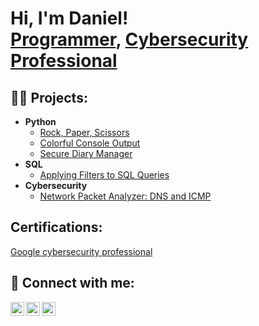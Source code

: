 <h1>Hi, I'm Daniel! <br/><a href="https://github.com/CyberDan">Programmer</a>, <a href="https://www.linkedin.com/in/daniel-omotayo-ojo-66b8102a6">Cybersecurity Professional</a>

<h2>👨‍💻 Projects:</h2>

- <b>Python</b>
  - [Rock, Paper, Scissors](https://github.com/Deeoojo/RPS)
  - [Colorful Console Output](https://github.com/Deeoojo/Colorful-Console-Output)
  - [Secure Diary Manager](https://github.com/Deeoojo/Secure-Diary-Manager)
- <b>SQL</b>
  - [Applying Filters to SQL Queries](https://github.com/Deeoojo/sql)
- <b>Cybersecurity</b>
  - [Network Packet Analyzer: DNS and ICMP](https://github.com/joshmadakor1/Sentinel-Lab)
 
 
<h2>Certifications:</h2>
<a href="https://www.credly.com/badges/917c8549-890a-43ba-a687-a6ce2e800474/linked_in_profile">Google cybersecurity professional</a>

<h2> 🤳 Connect with me:</h2>

[<img align="left" alt="Deeoojo | Twitter" width="22px" src="https://cdn.jsdelivr.net/npm/simple-icons@v3/icons/twitter.svg" />][twitter]
[<img align="left" alt="Deeoojo | LinkedIn" width="22px" src="https://cdn.jsdelivr.net/npm/simple-icons@v3/icons/linkedin.svg" />][linkedin]
[<img align="left" alt="Deeoojo | Instagram" width="22px" src="https://cdn.jsdelivr.net/npm/simple-icons@v3/icons/instagram.svg" />][instagram]

[twitter]: https://twitter.com/dfordust
[instagram]: https://www.instagram.com/dee_oojo1
[linkedin]: https://www.linkedin.com/in/daniel-omotayo-ojo-66b8102a6

<!--
**joshmadakor1/joshmadakor1** is a ✨ _special_ ✨ repository because its `README.md` (this file) appears on your GitHub profile.

Here are some ideas to get you started:

- 🔭 I’m currently working on ...
- 🌱 I’m currently learning ...
- 👯 I’m looking to collaborate on ...
- 🤔 I’m looking for help with ...
- 💬 Ask me about ...
- 📫 How to reach me: ...
- 😄 Pronouns: ...
- ⚡ Fun fact: ...
-->
